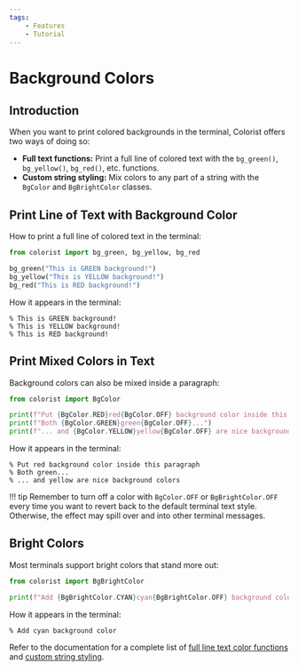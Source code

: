 ```yaml
---
tags:
    - Features
    - Tutorial
---
```


# Background Colors
## Introduction
When you want to print colored backgrounds in the terminal, Colorist offers two ways of doing so:

* **Full text functions:** Print a full line of colored text with the `bg_green()`, `bg_yellow()`, `bg_red()`, etc. functions.
* **Custom string styling:** Mix colors to any part of a string with the `BgColor` and `BgBrightColor` classes.

## Print Line of Text with Background Color
How to print a full line of colored text in the terminal:

```python linenums="1"
from colorist import bg_green, bg_yellow, bg_red

bg_green("This is GREEN background!")
bg_yellow("This is YELLOW background!")
bg_red("This is RED background!")
```

How it appears in the terminal:

<pre><code>% <span class="bg-green">This is GREEN background!</span>
% <span class="bg-yellow">This is YELLOW background!</span>
% <span class="bg-red">This is RED background!</span></code></pre>

## Print Mixed Colors in Text
Background colors can also be mixed inside a paragraph:

```python linenums="1"
from colorist import BgColor

print(f"Put {BgColor.RED}red{BgColor.OFF} background color inside this paragraph")
print(f"Both {BgColor.GREEN}green{BgColor.OFF}...")
print(f"... and {BgColor.YELLOW}yellow{BgColor.OFF} are nice background colors")
```

How it appears in the terminal:

<pre><code>% Put <span class="bg-red">red</span> background color inside this paragraph
% Both <span class="bg-green">green</span>...
% ... and <span class="bg-yellow">yellow</span> are nice background colors</code></pre>

!!! tip
    Remember to turn off a color with `BgColor.OFF` or `BgBrightColor.OFF` every time you want to revert back to the default terminal text style. Otherwise, the effect may spill over and into other terminal messages.

## Bright Colors
Most terminals support bright colors that stand more out:

```python linenums="1"
from colorist import BgBrightColor

print(f"Add {BgBrightColor.CYAN}cyan{BgBrightColor.OFF} background color")
```

How it appears in the terminal:

<pre><code>% Add <span class="bg-cyan">cyan</span> background color</code></pre>

Refer to the documentation for a complete list of [full line text color functions](../../reference/background-colors/full-line.md) and [custom string styling](../../reference/background-colors/mixed.md).

